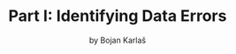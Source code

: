 ---
title: "Part I: Identifying Data Errors"
subtitle: by Bojan Karlaš
thumbnail: images/identify-data-errors.png
order: 1
summary: |
    When it comes to data preparation, data cleaning is often an essential yet quite costly task.
    If we are given a fixed cleaning budget, the challenge is to find the training data examples that would would bring the
    biggest positive impact on model performance if we were to clean them.
sections:
    - partial: content
    - title: References
      partial: list
      content:
        resource: references.yaml
      params:
        header:
          field: group
        grouped: true
        showShortref: true
---